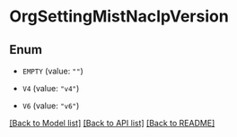 # OrgSettingMistNacIpVersion

## Enum


* `EMPTY` (value: `""`)

* `V4` (value: `"v4"`)

* `V6` (value: `"v6"`)


[[Back to Model list]](../README.md#documentation-for-models) [[Back to API list]](../README.md#documentation-for-api-endpoints) [[Back to README]](../README.md)



